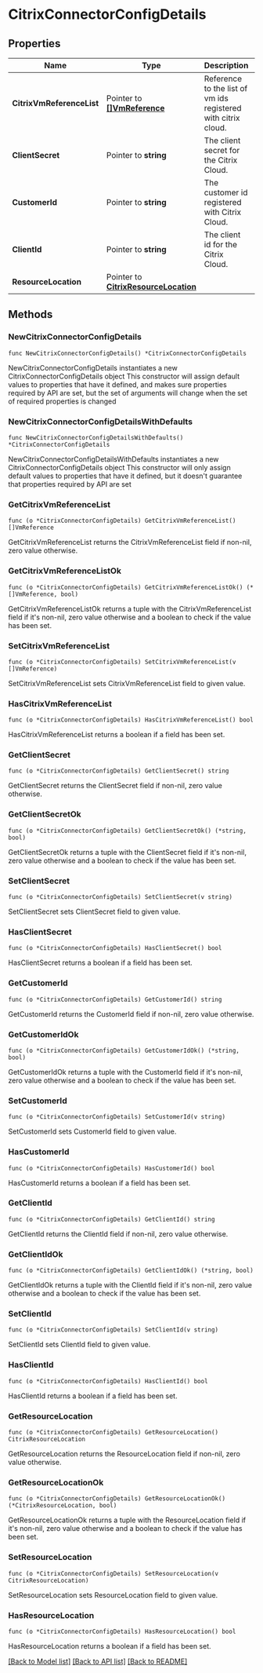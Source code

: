 # CitrixConnectorConfigDetails

## Properties

Name | Type | Description | Notes
------------ | ------------- | ------------- | -------------
**CitrixVmReferenceList** | Pointer to [**[]VmReference**](VmReference.md) | Reference to the list of vm ids registered with citrix cloud. | [optional] 
**ClientSecret** | Pointer to **string** | The client secret for the Citrix Cloud. | [optional] 
**CustomerId** | Pointer to **string** | The customer id registered with Citrix Cloud. | [optional] 
**ClientId** | Pointer to **string** | The client id for the Citrix Cloud. | [optional] 
**ResourceLocation** | Pointer to [**CitrixResourceLocation**](CitrixResourceLocation.md) |  | [optional] 

## Methods

### NewCitrixConnectorConfigDetails

`func NewCitrixConnectorConfigDetails() *CitrixConnectorConfigDetails`

NewCitrixConnectorConfigDetails instantiates a new CitrixConnectorConfigDetails object
This constructor will assign default values to properties that have it defined,
and makes sure properties required by API are set, but the set of arguments
will change when the set of required properties is changed

### NewCitrixConnectorConfigDetailsWithDefaults

`func NewCitrixConnectorConfigDetailsWithDefaults() *CitrixConnectorConfigDetails`

NewCitrixConnectorConfigDetailsWithDefaults instantiates a new CitrixConnectorConfigDetails object
This constructor will only assign default values to properties that have it defined,
but it doesn't guarantee that properties required by API are set

### GetCitrixVmReferenceList

`func (o *CitrixConnectorConfigDetails) GetCitrixVmReferenceList() []VmReference`

GetCitrixVmReferenceList returns the CitrixVmReferenceList field if non-nil, zero value otherwise.

### GetCitrixVmReferenceListOk

`func (o *CitrixConnectorConfigDetails) GetCitrixVmReferenceListOk() (*[]VmReference, bool)`

GetCitrixVmReferenceListOk returns a tuple with the CitrixVmReferenceList field if it's non-nil, zero value otherwise
and a boolean to check if the value has been set.

### SetCitrixVmReferenceList

`func (o *CitrixConnectorConfigDetails) SetCitrixVmReferenceList(v []VmReference)`

SetCitrixVmReferenceList sets CitrixVmReferenceList field to given value.

### HasCitrixVmReferenceList

`func (o *CitrixConnectorConfigDetails) HasCitrixVmReferenceList() bool`

HasCitrixVmReferenceList returns a boolean if a field has been set.

### GetClientSecret

`func (o *CitrixConnectorConfigDetails) GetClientSecret() string`

GetClientSecret returns the ClientSecret field if non-nil, zero value otherwise.

### GetClientSecretOk

`func (o *CitrixConnectorConfigDetails) GetClientSecretOk() (*string, bool)`

GetClientSecretOk returns a tuple with the ClientSecret field if it's non-nil, zero value otherwise
and a boolean to check if the value has been set.

### SetClientSecret

`func (o *CitrixConnectorConfigDetails) SetClientSecret(v string)`

SetClientSecret sets ClientSecret field to given value.

### HasClientSecret

`func (o *CitrixConnectorConfigDetails) HasClientSecret() bool`

HasClientSecret returns a boolean if a field has been set.

### GetCustomerId

`func (o *CitrixConnectorConfigDetails) GetCustomerId() string`

GetCustomerId returns the CustomerId field if non-nil, zero value otherwise.

### GetCustomerIdOk

`func (o *CitrixConnectorConfigDetails) GetCustomerIdOk() (*string, bool)`

GetCustomerIdOk returns a tuple with the CustomerId field if it's non-nil, zero value otherwise
and a boolean to check if the value has been set.

### SetCustomerId

`func (o *CitrixConnectorConfigDetails) SetCustomerId(v string)`

SetCustomerId sets CustomerId field to given value.

### HasCustomerId

`func (o *CitrixConnectorConfigDetails) HasCustomerId() bool`

HasCustomerId returns a boolean if a field has been set.

### GetClientId

`func (o *CitrixConnectorConfigDetails) GetClientId() string`

GetClientId returns the ClientId field if non-nil, zero value otherwise.

### GetClientIdOk

`func (o *CitrixConnectorConfigDetails) GetClientIdOk() (*string, bool)`

GetClientIdOk returns a tuple with the ClientId field if it's non-nil, zero value otherwise
and a boolean to check if the value has been set.

### SetClientId

`func (o *CitrixConnectorConfigDetails) SetClientId(v string)`

SetClientId sets ClientId field to given value.

### HasClientId

`func (o *CitrixConnectorConfigDetails) HasClientId() bool`

HasClientId returns a boolean if a field has been set.

### GetResourceLocation

`func (o *CitrixConnectorConfigDetails) GetResourceLocation() CitrixResourceLocation`

GetResourceLocation returns the ResourceLocation field if non-nil, zero value otherwise.

### GetResourceLocationOk

`func (o *CitrixConnectorConfigDetails) GetResourceLocationOk() (*CitrixResourceLocation, bool)`

GetResourceLocationOk returns a tuple with the ResourceLocation field if it's non-nil, zero value otherwise
and a boolean to check if the value has been set.

### SetResourceLocation

`func (o *CitrixConnectorConfigDetails) SetResourceLocation(v CitrixResourceLocation)`

SetResourceLocation sets ResourceLocation field to given value.

### HasResourceLocation

`func (o *CitrixConnectorConfigDetails) HasResourceLocation() bool`

HasResourceLocation returns a boolean if a field has been set.


[[Back to Model list]](../README.md#documentation-for-models) [[Back to API list]](../README.md#documentation-for-api-endpoints) [[Back to README]](../README.md)



